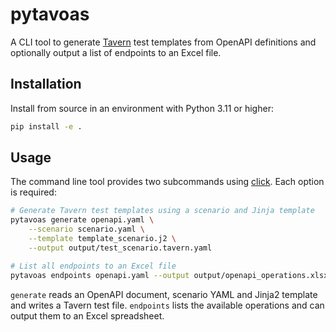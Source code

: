 # pytavoas

A CLI tool to generate [Tavern](https://taverntesting.github.io/) test
templates from OpenAPI definitions and optionally output a list of
endpoints to an Excel file.

## Installation

Install from source in an environment with Python 3.11 or higher:

```bash
pip install -e .
```

## Usage

The command line tool provides two subcommands using
[click](https://pypi.org/project/click/). Each option is required:

```bash
# Generate Tavern test templates using a scenario and Jinja template
pytavoas generate openapi.yaml \
    --scenario scenario.yaml \
    --template template_scenario.j2 \
    --output output/test_scenario.tavern.yaml

# List all endpoints to an Excel file
pytavoas endpoints openapi.yaml --output output/openapi_operations.xlsx
```

`generate` reads an OpenAPI document, scenario YAML and Jinja2 template and
writes a Tavern test file. `endpoints` lists the available operations and can
output them to an Excel spreadsheet.

